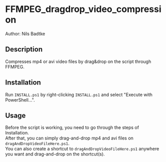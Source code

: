 # FFMPEG_dragdrop_video_compression
Author: Nils Badtke

## Description
Compresses mp4 or avi video files by drag&amp;drop on the script through FFMPEG.

## Installation
Run `INSTALL.ps1` by right-clicking `INSTALL.ps1` and select "Execute with PowerShell...".

## Usage
Before the script is working, you need to go through the steps of Installation.  
After that, you can simply drag-and-drop mp4 and avi files on `dragAndDropVideoFileHere.ps1`.  
You can also create a shortcut to `dragAndDropVideoFileHere.ps1` anywhere you want and drag-and-drop on the shortcut(s).